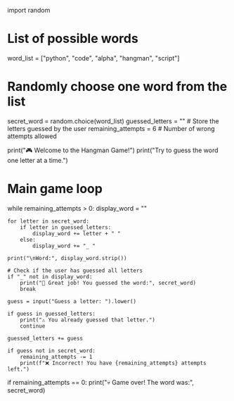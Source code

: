 import random

# List of possible words
word_list = ["python", "code", "alpha", "hangman", "script"]

# Randomly choose one word from the list
secret_word = random.choice(word_list)
guessed_letters = ""  # Store the letters guessed by the user
remaining_attempts = 6  # Number of wrong attempts allowed

print("🎮 Welcome to the Hangman Game!")
print("Try to guess the word one letter at a time.")

# Main game loop
while remaining_attempts > 0:
    display_word = ""

    for letter in secret_word:
        if letter in guessed_letters:
            display_word += letter + " "
        else:
            display_word += "_ "

    print("\nWord:", display_word.strip())

    # Check if the user has guessed all letters
    if "_" not in display_word:
        print("🎉 Great job! You guessed the word:", secret_word)
        break

    guess = input("Guess a letter: ").lower()

    if guess in guessed_letters:
        print("⚠️ You already guessed that letter.")
        continue

    guessed_letters += guess

    if guess not in secret_word:
        remaining_attempts -= 1
        print(f"❌ Incorrect! You have {remaining_attempts} attempts left.")

if remaining_attempts == 0:
    print("💀 Game over! The word was:", secret_word)
